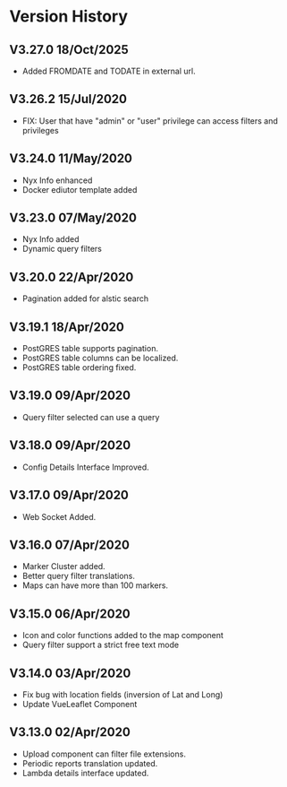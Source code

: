 # Version History

## V3.27.0 18/Oct/2025
* Added FROMDATE and TODATE in external url.  


## V3.26.2 15/Jul/2020  
* FIX: User that have "admin" or "user" privilege can access filters and privileges

## V3.24.0 11/May/2020  
* Nyx Info enhanced
* Docker ediutor template added


## V3.23.0 07/May/2020  
* Nyx Info added
* Dynamic query filters


## V3.20.0 22/Apr/2020  
* Pagination added for alstic search


## V3.19.1 18/Apr/2020  
* PostGRES table supports pagination.
* PostGRES table columns can be localized.
* PostGRES table ordering fixed.


## V3.19.0 09/Apr/2020  
* Query filter selected can use a query


## V3.18.0 09/Apr/2020  
* Config Details Interface Improved.


## V3.17.0 09/Apr/2020  
* Web Socket Added.


## V3.16.0 07/Apr/2020  
* Marker Cluster added.
* Better query filter translations.
* Maps can have more than 100 markers.

## V3.15.0 06/Apr/2020  
* Icon and color functions added to the map component
* Query filter support a strict free text mode


## V3.14.0 03/Apr/2020  
* Fix bug with location fields (inversion of Lat and Long)
* Update VueLeaflet Component

## V3.13.0 02/Apr/2020  
* Upload component can filter file extensions. 
* Periodic reports translation updated. 
* Lambda details interface updated.
